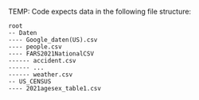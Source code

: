 TEMP:
Code expects data in the following file structure:
```
root
-- Daten
---- Google_daten(US).csv
---- people.csv
---- FARS2021NationalCSV
------ accident.csv
------ ...
------ weather.csv
-- US_CENSUS
---- 2021agesex_table1.csv
```
